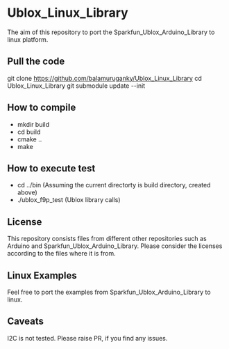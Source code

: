 # Ublox_Linux_Library
The aim of this repository to port the Sparkfun_Ublox_Arduino_Library to linux platform.

## Pull the code
git clone https://github.com/balamuruganky/Ublox_Linux_Library
cd Ublox_Linux_Library
git submodule update --init

## How to compile
* mkdir build
* cd build
* cmake ..
* make

## How to execute test
* cd ../bin (Assuming the current directorty is build directory, created above)
* ./ublox_f9p_test (Ublox library calls)

## License
This repository consists files from different other repositories such as Arduino and Sparkfun_Ublox_Arduino_Library. Please consider the licenses according to the files where it is from.

## Linux Examples
Feel free to port the examples from Sparkfun_Ublox_Arduino_Library to linux.

## Caveats
I2C is not tested. Please raise PR, if you find any issues.
